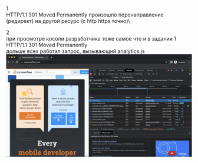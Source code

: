 1 \
HTTP/1.1 301 Moved Permanently
произошло перенаправление (редирект) на другой ресурс (с http https точно)\

2 \
при просмотре косоли разработчика тоже самое что и в задании 1 \
HTTP/1.1 301 Moved Permanently \
дольше всех работал запрос, вызывающий analytics.js \
![webload](img/webload.png)


